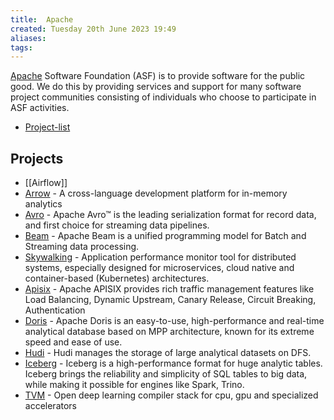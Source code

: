 ```yaml
---
title:  Apache
created: Tuesday 20th June 2023 19:49
aliases: 
tags: 
---
```

[Apache](https://apache.org/) Software Foundation (ASF) is to provide software for the public good. We do this by providing services and support for many software project communities consisting of individuals who choose to participate in ASF activities.

- [Project-list](https://apache.org/index.html#projects-list)

## Projects

- [[Airflow]]
- [Arrow](https://github.com/apache/arrow) - A cross-language development platform for in-memory analytics
- [Avro](https://github.com/apache/avro) - Apache Avro™ is the leading serialization format for record data, and first choice for streaming data pipelines.
- [Beam](https://github.com/apache/beam) - Apache Beam is a unified programming model for Batch and Streaming data processing.
- [Skywalking](https://skywalking.apache.org/) - Application performance monitor tool for distributed systems, especially designed for microservices, cloud native and container-based (Kubernetes) architectures.
- [Apisix](https://apisix.apache.org/) - Apache APISIX provides rich traffic management features like Load Balancing, Dynamic Upstream, Canary Release, Circuit Breaking, Authentication
- [Doris](https://github.com/apache/doris) - Apache Doris is an easy-to-use, high-performance and real-time analytical database based on MPP architecture, known for its extreme speed and ease of use.
- [Hudi](https://github.com/apache/hudi) - Hudi manages the storage of large analytical datasets on DFS.
- [Iceberg](https://github.com/apache/iceberg) - Iceberg is a high-performance format for huge analytic tables. Iceberg brings the reliability and simplicity of SQL tables to big data, while making it possible for engines like Spark, Trino.
- [TVM](https://github.com/apache/tvm/) - Open deep learning compiler stack for cpu, gpu and specialized accelerators
